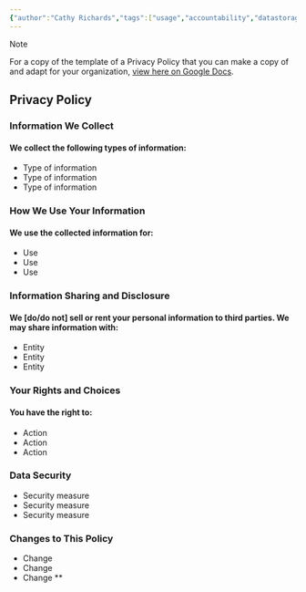 ```yaml
---
{"author":"Cathy Richards","tags":["usage","accountability","datastorage"],"dg-publish":true,"permalink":"/tools-and-templates/privacy-policy-template/","dgPassFrontmatter":true}
---
```



> [!NOTE]
>  For a copy of the template of a Privacy Policy that you can make a copy of and adapt for your organization, [view here on Google Docs](https://docs.google.com/document/d/1Y407vzUl_J_2vP0FGJjXvFBanqEgRoKrQmmo7N5yAK8/edit?usp=sharing). 

## Privacy Policy

### Information We Collect

#### We collect the following types of information:

- Type of information
- Type of information
- Type of information

  
### How We Use Your Information

#### We use the collected information for:

-  Use
- Use
- Use


### Information Sharing and Disclosure

#### We [do/do not] sell or rent your personal information to third parties. We may share information with:

- Entity
- Entity
- Entity
  

### Your Rights and Choices

#### You have the right to:

-  Action
- Action
- Action


### Data Security

- Security measure
- Security measure
- Security measure

  

### Changes to This Policy

- Change
- Change
- Change
**